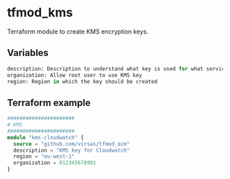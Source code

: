 # tfmod_kms

Terraform module to create KMS encryption keys.

## Variables

``` terraform
description: Description to understand what key is used for what service
organization: Allow root user to use KMS key
region: Region in which the key should be created
```

## Terraform example

``` terraform
######################
# KMS
######################
module "kms-cloudwatch" {
  source = "github.com/virsas/tfmod_acm"
  description = "KMS key for Cloudwatch"
  region = "eu-west-1"
  organization = 012345678901
}
```
